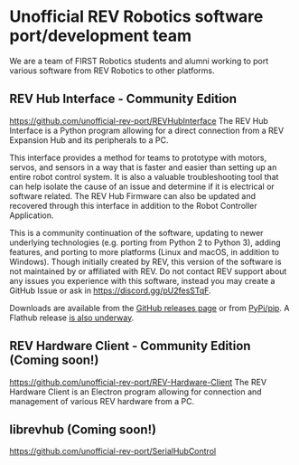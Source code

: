 # Unofficial REV Robotics software port/development team
We are a team of FIRST Robotics students and alumni working to port various software from REV Robotics to other platforms. 

## REV Hub Interface - Community Edition
https://github.com/unofficial-rev-port/REVHubInterface
The REV Hub Interface is a Python program allowing for a direct connection from a REV Expansion Hub and its peripherals to a PC.

This interface provides a method for teams to prototype with motors, servos, and sensors in a way that is faster and easier than setting up an entire robot control system. It is also a valuable troubleshooting tool that can help isolate the cause of an issue and determine if it is electrical or software related. The REV Hub Firmware can also be updated and recovered through this interface in addition to the Robot Controller Application.

This is a community continuation of the software, updating to newer underlying technologies (e.g. porting from Python 2 to Python 3), adding features, and porting to more platforms (Linux and macOS, in addition to Windows). Though initially created by REV, this version of the software is not maintained by or affiliated with REV. Do not contact REV support about any issues you experience with this software, instead you may create a GitHub Issue or ask in https://discord.gg/pU2fesSTqF.

Downloads are available from the [GitHub releases page](https://github.com/unofficial-rev-port/REVHubInterface/releases) or from [PyPi/pip](https://pypi.org/project/REVHubInterface/). A Flathub release [is also underway](https://github.com/flathub/flathub/pull/5224).

## REV Hardware Client - Community Edition (Coming soon!)
https://github.com/unofficial-rev-port/REV-Hardware-Client
The REV Hardware Client is an Electron program allowing for connection and management of various REV hardware from a PC. 

## librevhub (Coming soon!)
https://github.com/unofficial-rev-port/SerialHubControl
